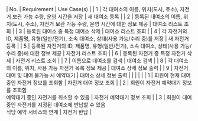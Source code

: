 | No. | Requirement | Use Case(s) |
| 1 | 각 대여소의 이름, 위치(도시, 주소), 자전거 보관 가능 수량, 운영 시간을 저장 | 새 대여소 등록 |
| 2 | 등록된 대여소의 이름, 위치(도시, 주소), 자전거 보관 가능 수량, 운영 시간에 대한 정보 제공 | 대여소 리스트 조회 |
| 3 | 등록된 대여소 중 특정 대여소 삭제 | 대여소 리스트 조회 |
| 4 | 각 자전거의 ID, 제품명, 유형(일반/전기), 소속 대여소, 상태(사용 가능/수리 중)를 저장 | 새 자전거 등록 |
| 5 | 등록된 자전거의 ID, 제품명, 유형(일반/전기), 소속 대여소, 상태(사용 가능/수리 중)에 대한 정보 제공 | 자전거 리스트 조회 |
| 6 | 등록된 자전거 중 특정 자전거 삭제 | 자전거 리스트 조회 |
| 7 | 이름으로 대여소를 검색 | 대여소 검색 |
| 8 | 각 대여소의 이름, 위치, 사용 가능 자전거 목록 정보 제공 | 대여소 상세 정보 출력 |
| 9 | 자전거 대여 및 대여 불가능 시 예약대기 | 대여소 상세 정보 출력 |
|   |   |   |
| 1 | 회원이 현재 대여 중인 자전거 정보를 조회함 | 자전거 대여 정보 조회 |
| 2 | 회원이 자전거 예약대기 정보를 조회함 <br> 예약대기 중인 자전거를 취소할 수 있음 | 자전거 예약대기 정보 조회 |
| 3 | 회원이 대여 중인 자전거를 지정된 대여소에 반납할 수 있음 <br> 식당 예약 서비스와 연계 | 자전거 반납 |

